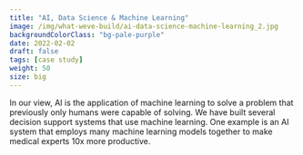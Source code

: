 ```yaml
---
title: "AI, Data Science & Machine Learning"
image: /img/what-weve-build/ai-data-science-machine-learning_2.jpg
backgroundColorClass: "bg-pale-purple"
date: 2022-02-02
draft: false
tags: [case study]
weight: 50
size: big
---
```


In our view, AI is the application of machine learning to solve a problem that previously only humans were capable of solving. We have built several decision support systems that use machine learning. One example is an AI system that employs many machine learning models together to make medical experts 10x more productive.
